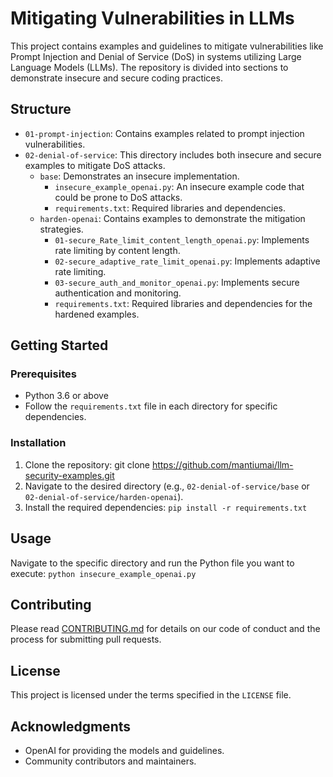 # Mitigating Vulnerabilities in LLMs

This project contains examples and guidelines to mitigate vulnerabilities like Prompt Injection and Denial of Service (DoS) in systems utilizing Large Language Models (LLMs). The repository is divided into sections to demonstrate insecure and secure coding practices.

## Structure

- `01-prompt-injection`: Contains examples related to prompt injection vulnerabilities.
- `02-denial-of-service`: This directory includes both insecure and secure examples to mitigate DoS attacks.
  - `base`: Demonstrates an insecure implementation.
    - `insecure_example_openai.py`: An insecure example code that could be prone to DoS attacks.
    - `requirements.txt`: Required libraries and dependencies.
  - `harden-openai`: Contains examples to demonstrate the mitigation strategies.
    - `01-secure_Rate_limit_content_length_openai.py`: Implements rate limiting by content length.
    - `02-secure_adaptive_rate_limit_openai.py`: Implements adaptive rate limiting.
    - `03-secure_auth_and_monitor_openai.py`: Implements secure authentication and monitoring.
    - `requirements.txt`: Required libraries and dependencies for the hardened examples.

## Getting Started

### Prerequisites

- Python 3.6 or above
- Follow the `requirements.txt` file in each directory for specific dependencies.

### Installation

1. Clone the repository: git clone https://github.com/mantiumai/llm-security-examples.git
2. Navigate to the desired directory (e.g., `02-denial-of-service/base` or `02-denial-of-service/harden-openai`).
3. Install the required dependencies: `pip install -r requirements.txt`

## Usage

Navigate to the specific directory and run the Python file you want to execute: `python insecure_example_openai.py`


## Contributing

Please read [CONTRIBUTING.md](CONTRIBUTING.md) for details on our code of conduct and the process for submitting pull requests.

## License

This project is licensed under the terms specified in the `LICENSE` file.

## Acknowledgments

- OpenAI for providing the models and guidelines.
- Community contributors and maintainers.